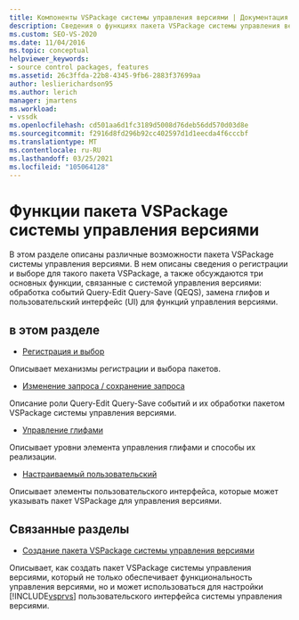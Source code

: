 ```yaml
---
title: Компоненты VSPackage системы управления версиями | Документация Майкрософт
description: Сведения о функциях пакета VSPackage системы управления версиями, включая сведения о регистрации и выборе, а также о некоторых основных функциях, связанных с управлением версиями.
ms.custom: SEO-VS-2020
ms.date: 11/04/2016
ms.topic: conceptual
helpviewer_keywords:
- source control packages, features
ms.assetid: 26c3ffda-22b8-4345-9fb6-2883f37699aa
author: leslierichardson95
ms.author: lerich
manager: jmartens
ms.workload:
- vssdk
ms.openlocfilehash: cd501aa6d1fc3189d5008d76deb56dd570d03d8e
ms.sourcegitcommit: f2916d8fd296b92cc402597d1d1eecda4f6cccbf
ms.translationtype: MT
ms.contentlocale: ru-RU
ms.lasthandoff: 03/25/2021
ms.locfileid: "105064128"
---
```

# <a name="source-control-vspackage-features"></a>Функции пакета VSPackage системы управления версиями
В этом разделе описаны различные возможности пакета VSPackage системы управления версиями. В нем описаны сведения о регистрации и выборе для такого пакета VSPackage, а также обсуждаются три основных функции, связанные с системой управления версиями: обработка событий Query-Edit Query-Save (QEQS), замена глифов и пользовательский интерфейс (UI) для функций управления версиями.

## <a name="in-this-section"></a>в этом разделе
- [Регистрация и выбор](../../extensibility/internals/registration-and-selection-source-control-vspackage.md)

 Описывает механизмы регистрации и выбора пакетов.

- [Изменение запроса / сохранение запроса](../../extensibility/internals/query-edit-query-save-source-control-vspackage.md)

 Описание роли Query-Edit Query-Save событий и их обработки пакетом VSPackage системы управления версиями.

- [Управление глифами](../../extensibility/internals/glyph-control-source-control-vspackage.md)

 Описывает уровни элемента управления глифами и способы их реализации.

- [Настраиваемый пользовательский](../../extensibility/internals/custom-user-interface-source-control-vspackage.md)

 Описывает элементы пользовательского интерфейса, которые может указывать пакет VSPackage для управления версиями.

## <a name="related-sections"></a>Связанные разделы
- [Создание пакета VSPackage системы управления версиями](../../extensibility/internals/creating-a-source-control-vspackage.md)

 Описывает, как создать пакет VSPackage системы управления версиями, который не только обеспечивает функциональность управления версиями, но и может использоваться для настройки [!INCLUDE[vsprvs](../../code-quality/includes/vsprvs_md.md)] пользовательского интерфейса системы управления версиями.
